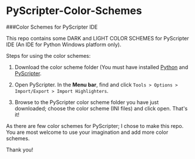 PyScripter-Color-Schemes
========================
###Color Schemes for PyScripter IDE

This repo contains some DARK and LIGHT COLOR SCHEMES for PyScripter IDE
(An IDE for Python Windows platform only).

Steps for using the color schemes:

1. Download the color scheme folder (You must have installed [Python](https://www.python.org/download) and
[PyScripter](https://code.google.com/p/pyscripter).

2. Open PyScripter. In the **Menu bar**, find and click `Tools > Options >
Import/Export > Import Highlighters`.

3. Browse to the PyScripter color scheme folder you have just
downloaded; choose the color scheme (INI files) and click open.
That's it!

As there are few color schemes for PyScripter; I chose to make this
repo. You are most welcome to use your imagination and add more color
schemes.

Thank you!
